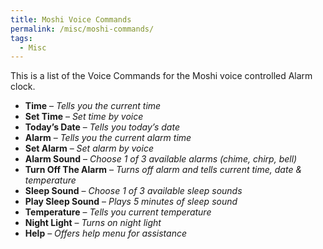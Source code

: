 ```yaml
---
title: Moshi Voice Commands
permalink: /misc/moshi-commands/
tags:
  - Misc
---
```

This is a list of the Voice Commands for the Moshi voice controlled Alarm clock.

  * **Time** &#8211; _Tells you the current time_
  * **Set Time** &#8211; _Set time by voice_
  * **Today&#8217;s Date** &#8211; _Tells you today&#8217;s date_
  * **Alarm** &#8211; _Tells you the current alarm time_
  * **Set Alarm** &#8211; _Set alarm by voice_
  * **Alarm Sound** &#8211; _Choose 1 of 3 available alarms (chime, chirp, bell)_
  * **Turn Off The Alarm** &#8211; _Turns off alarm and tells current time, date & temperature_
  * **Sleep Sound** &#8211; _Choose 1 of 3 available sleep sounds_
  * **Play Sleep Sound** &#8211; _Plays 5 minutes of sleep sound_
  * **Temperature** &#8211; _Tells you current temperature_
  * **Night Light** &#8211; _Turns on night light_
  * **Help** &#8211; _Offers help menu for assistance_
